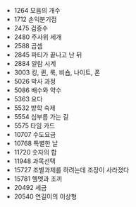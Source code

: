 - 1264 모음의 개수
- 1712 손익분기점 
- 2475 검증수 
- 2480 주사위 세개  
- 2588 곱셈
- 2845 파티가 끝나고 난 뒤
- 2884 알람 시계
- 3003 킹, 퀸, 룩, 비숍, 나이트, 폰
- 5026 박사 과정
- 5086 배수와 약수
- 5363 요다 
- 5532 방학 숙제
- 5554 심부름 가는 길
- 5575 타임 카드
- 10707 수도요금
- 10768 특별한 날
- 11720 숫자의 합
- 11948 과목선택
- 15727 조별과제를 하려는데 조장이 사라졌다
- 15781 헬멧과 조끼
- 20492 세금
- 20540 연길이의 이상형
